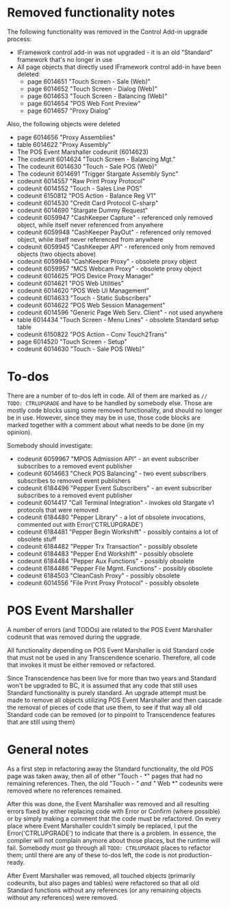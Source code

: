 # Removed functionality notes

The following functionality was removed in the Control Add-in upgrade process:
* IFramework control add-in was not upgraded - it is an old "Standard" framework that's no longer in use
* All page objects that directly used IFramework control add-in have been deleted:
  * page 6014651 "Touch Screen - Sale (Web)"
  * page 6014652 "Touch Screen - Dialog (Web)"
  * page 6014653 "Touch Screen - Balancing (Web)"
  * page 6014654 "POS Web Font Preview"
  * page 6014657 "Proxy Dialog"

Also, the following objects were deleted
* page 6014656 "Proxy Assemblies"
* table 6014622 "Proxy Assembly"
* The POS Event Marshaller codeunit (6014623)
* The codeunit 6014624 "Touch Screen - Balancing Mgt."
* The codeunit 6014630 "Touch - Sale POS (Web)"
* The codeunit 6014691 "Trigger Stargate Assembly Sync"
* codeunit 6014557 "Raw Print Proxy Protocol"
* codeunit 6014552 "Touch - Sales Line POS"
* codeunit 6150812 "POS Action - Balance Reg V1"
* codeunit 6014530 "Credit Card Protocol C-sharp"
* codeunit 6014690 "Stargate Dummy Request"
* codeunit 6059947 "CashKeeper Capture" - referenced only removed object, while itself never referenced from anywhere
* codeunit 6059948 "CashKeeper PayOut" - referenced only removed object, while itself never referenced from anywhere
* codeunit 6059945 "CashKeeper API" - referenced only from removed objects (two objects above)
* codeunit 6059946 "CashKeeper Proxy" - obsolete proxy object
* codeunit 6059957 "MCS Webcam Proxy" - obsolete proxy object
* codeunit 6014625 "POS Device Proxy Manager"
* codeunit 6014621 "POS Web Utilities"
* codeunit 6014620 "POS Web UI Management"
* codeunit 6014633 "Touch - Static Subscribers"
* codeunit 6014622 "POS Web Session Management"
* codeunit 6014596 "Generic Page Web Serv. Client" - not used anywhere
* table 6014434 "Touch Screen - Menu Lines" - obsolete Standard setup table
* codeunit 6150822 "POS Action - Conv Touch2Trans"
* page 6014520 "Touch Screen - Setup"
* codeunit 6014630 "Touch - Sale POS (Web)"


# To-dos

There are a number of to-dos left in code. All of them are marked as `// TODO: CTRLUPGRADE` and have to be handled by somebody else. Those are mostly code blocks using some removed functionality, and should no longer be in use. However, since they may be in use, those code blocks are marked together with a comment about what needs to be done (in my opinion).

Somebody should investigate:
* codeunit 6059967 "MPOS Admission API" - an event subscriber subscribes to a removed event publisher
* codeunit 6014663 "Check POS Balancing" - two event subscribers subscribes to removed event publishers
* codeunit 6184496 "Pepper Event Subscribers" - an event subscriber subscribes to a removed event publisher
* codeunit 6014417 "Call Terminal Integration" - invokes old Stargate v1 protocols that were removed
* codeunit 6184480 "Pepper Library" - a lot of obsolete invocations, commented out with Error('CTRLUPGRADE')
* codeunit 6184481 "Pepper Begin Workshift" - possibly contains a lot of obsolete stuff
* codeunit 6184482 "Pepper Trx Transaction" - possibly obsolete
* codeunit 6184483 "Pepper End Workshift" - possibly obsolete
* codeunit 6184484 "Pepper Aux Functions" - possibly obsolete
* codeunit 6184486 "Pepper File Mgmt. Functions" - possibly obsolete
* codeunit 6184503 "CleanCash Proxy" - possibly obsolete
* codeunit 6014556 "File Print Proxy Protocol" - possibly obsolete

# POS Event Marshaller

A number of errors (and TODOs) are related to the POS Event Marshaller codeunit that was removed during the upgrade.

All functionality depending on POS Event Marshaller is old Standard code that must not be used in any Transcendence scenario. Therefore, all code that invokes it must be either removed or refactored.

Since Transcendence has been live for more than two years and Standard won't be upgraded to BC, it is assumed that any code that still uses Standard functionality is purely standard. An upgrade attempt must be made to remove all objects utilizing POS Event Marshaller and then cascade the removal of pieces of code that use them, to see if that way all old Standard code can be removed (or to pinpoint to Transcendence features that are still using them)

# General notes

As a first step in refactoring away the Standard functionality, the old POS page was taken away, then all of other "Touch - *" pages that had no remaining references. Then, the old "Touch - *" and "* Web *" codeunits were removed where no references remained.

After this was done, the Event Marshaller was removed and all resulting errors fixed by either replacing code with Error or Confirm (where possible) or by simply making a comment that the code must be refactored. On every place where Event Marshaller couldn't simply be replaced, I put the Error('CTRLUPGRADE') to indicate that there is a problem. In essence, the compiler will not complain anymore about those places, but the runtime will fail. Somebody *must* go through all `TODO: CTRLUPGRADE` places to refactor them; until there are any of these to-dos left, the code is not production-ready.

After Event Marshaller was removed, all touched objects (primarily codeunits, but also pages and tables) were refactored so that all old Standard functions without any references (or any remaining objects without any references) were removed.


